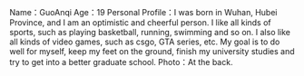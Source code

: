 Name：GuoAnqi
Age：19
Personal Profile：I was born in Wuhan, Hubei Province, and I am an optimistic and cheerful person. I like all kinds of sports, such as playing basketball, running, swimming and so on. I also like all kinds of video games, such as csgo, GTA series, etc. My goal is to do well for myself, keep my feet on the ground, finish my university studies and try to get into a better graduate school.
Photo：At the back.